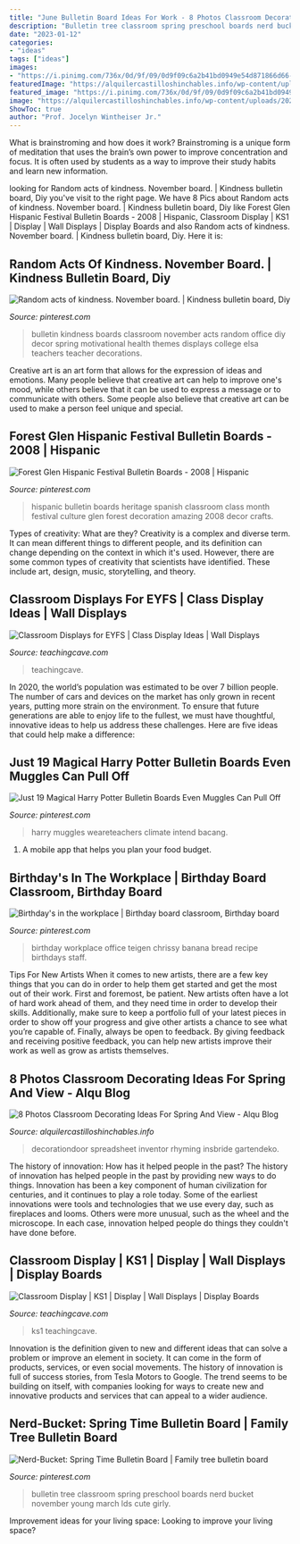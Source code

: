 ```yaml
---
title: "June Bulletin Board Ideas For Work - 8 Photos Classroom Decorating Ideas For Spring And View"
description: "Bulletin tree classroom spring preschool boards nerd bucket november young march lds cute girly"
date: "2023-01-12"
categories:
- "ideas"
tags: ["ideas"]
images:
- "https://i.pinimg.com/736x/0d/9f/09/0d9f09c6a2b41bd0949e54d871866d66--hispanic-heritage-spanish-classroom.jpg"
featuredImage: "https://alquilercastilloshinchables.info/wp-content/uploads/2020/06/Door-Themes-Themes-May-Spring-Decorating-Ideas-For-Classroom-....jpg"
featured_image: "https://i.pinimg.com/736x/0d/9f/09/0d9f09c6a2b41bd0949e54d871866d66--hispanic-heritage-spanish-classroom.jpg"
image: "https://alquilercastilloshinchables.info/wp-content/uploads/2020/06/Door-Themes-Themes-May-Spring-Decorating-Ideas-For-Classroom-....jpg"
ShowToc: true
author: "Prof. Jocelyn Wintheiser Jr."
---
```



What is brainstroming and how does it work?
Brainstroming is a unique form of meditation that uses the brain’s own power to improve concentration and focus. It is often used by students as a way to improve their study habits and learn new information.

	

		
looking for Random acts of kindness. November board. | Kindness bulletin board, Diy you've visit to the right page. We have 8 Pics about Random acts of kindness. November board. | Kindness bulletin board, Diy like Forest Glen Hispanic Festival Bulletin Boards - 2008 | Hispanic, Classroom Display | KS1 | Display | Wall Displays | Display Boards and also Random acts of kindness. November board. | Kindness bulletin board, Diy. Here it is:
		
    
## Random Acts Of Kindness. November Board. | Kindness Bulletin Board, Diy

<img loading=lazy src="https://i.pinimg.com/736x/1e/60/e0/1e60e0e207a759a4963d495f02782abd.jpg" onerror="this.onerror=null;this.src='https://tse1.mm.bing.net/th?id=OIP.2Nwbn4aagDTcu7GP0oV44AHaJ3&amp;pid=15.1';" alt="Random acts of kindness. November board. | Kindness bulletin board, Diy">

_Source: pinterest.com_

>bulletin kindness boards classroom november acts random office diy decor spring motivational health themes displays college elsa teachers teacher decorations. 

	

Creative art is an art form that allows for the expression of ideas and emotions. Many people believe that creative art can help to improve one's mood, while others believe that it can be used to express a message or to communicate with others. Some people also believe that creative art can be used to make a person feel unique and special.

    
## Forest Glen Hispanic Festival Bulletin Boards - 2008 | Hispanic

<img loading=lazy src="https://i.pinimg.com/736x/0d/9f/09/0d9f09c6a2b41bd0949e54d871866d66--hispanic-heritage-spanish-classroom.jpg" onerror="this.onerror=null;this.src='https://tse1.mm.bing.net/th?id=OIP.UixTN2TInbdbVpv1bx8i0QHaLG&amp;pid=15.1';" alt="Forest Glen Hispanic Festival Bulletin Boards - 2008 | Hispanic">

_Source: pinterest.com_

>hispanic bulletin boards heritage spanish classroom class month festival culture glen forest decoration amazing 2008 decor crafts. 

	

Types of creativity: What are they?
Creativity is a complex and diverse term. It can mean different things to different people, and its definition can change depending on the context in which it's used. However, there are some common types of creativity that scientists have identified. These include art, design, music, storytelling, and
theory.

    
## Classroom Displays For EYFS | Class Display Ideas | Wall Displays

<img loading=lazy src="https://www.teachingcave.com/wp-content/uploads/2013/10/Hulk1.jpg" onerror="this.onerror=null;this.src='https://tse3.mm.bing.net/th?id=OIP.c39WzdhLARknRhEcnh7fwwHaHa&amp;pid=15.1';" alt="Classroom Displays for EYFS | Class Display Ideas | Wall Displays">

_Source: teachingcave.com_

>teachingcave. 

	

In 2020, the world’s population was estimated to be over 7 billion people. The number of cars and devices on the market has only grown in recent years, putting more strain on the environment. To ensure that future generations are able to enjoy life to the fullest, we must have thoughtful, innovative ideas to help us address these challenges. Here are five ideas that could help make a difference: 

    
## Just 19 Magical Harry Potter Bulletin Boards Even Muggles Can Pull Off

<img loading=lazy src="https://i.pinimg.com/736x/62/f9/ce/62f9cec69cc570e14a1aa73a818de7a0.jpg" onerror="this.onerror=null;this.src='https://tse2.mm.bing.net/th?id=OIP.Uu4AstiHHsO8_jkkA4lWfwHaPj&amp;pid=15.1';" alt="Just 19 Magical Harry Potter Bulletin Boards Even Muggles Can Pull Off">

_Source: pinterest.com_

>harry muggles weareteachers climate intend bacang. 

	

1. A mobile app that helps you plan your food budget.

    
## Birthday&#039;s In The Workplace | Birthday Board Classroom, Birthday Board

<img loading=lazy src="https://i.pinimg.com/736x/9a/e7/58/9ae758b4fb30ff686c4e57acc86df9f7--birthday-board.jpg" onerror="this.onerror=null;this.src='https://tse2.mm.bing.net/th?id=OIP.BZzfoJZ2xW7831HXw4hjdwHaNK&amp;pid=15.1';" alt="Birthday&#039;s in the workplace | Birthday board classroom, Birthday board">

_Source: pinterest.com_

>birthday workplace office teigen chrissy banana bread recipe birthdays staff. 

	

Tips For New Artists
When it comes to new artists, there are a few key things that you can do in order to help them get started and get the most out of their work. First and foremost, be patient. New artists often have a lot of hard work ahead of them, and they need time in order to develop their skills. Additionally, make sure to keep a portfolio full of your latest pieces in order to show off your progress and give other artists a chance to see what you’re capable of. Finally, always be open to feedback. By giving feedback and receiving positive feedback, you can help new artists improve their work as well as grow as artists themselves.

    
## 8 Photos Classroom Decorating Ideas For Spring And View - Alqu Blog

<img loading=lazy src="https://alquilercastilloshinchables.info/wp-content/uploads/2020/06/Door-Themes-Themes-May-Spring-Decorating-Ideas-For-Classroom-....jpg" onerror="this.onerror=null;this.src='https://tse4.mm.bing.net/th?id=OIP.semyy2ZZpA39iyd6SLzCOgHaJ4&amp;pid=15.1';" alt="8 Photos Classroom Decorating Ideas For Spring And View - Alqu Blog">

_Source: alquilercastilloshinchables.info_

>decorationdoor spreadsheet inventor rhyming insbride gartendeko. 

	

The history of innovation: How has it helped people in the past?
The history of innovation has helped people in the past by providing new ways to do things. Innovation has been a key component of human civilization for centuries, and it continues to play a role today. Some of the earliest innovations were tools and technologies that we use every day, such as fireplaces and looms. Others were more unusual, such as the wheel and the microscope. In each case, innovation helped people do things they couldn't have done before.

    
## Classroom Display | KS1 | Display | Wall Displays | Display Boards

<img loading=lazy src="https://www.teachingcave.com/wp-content/uploads/2013/10/Star.jpg" onerror="this.onerror=null;this.src='https://tse3.mm.bing.net/th?id=OIP.JSM7LuKsOx9R3LmZ2Li0awHaJ4&amp;pid=15.1';" alt="Classroom Display | KS1 | Display | Wall Displays | Display Boards">

_Source: teachingcave.com_

>ks1 teachingcave. 

	

Innovation is the definition given to new and different ideas that can solve a problem or improve an element in society. It can come in the form of products, services, or even social movements. The history of innovation is full of success stories, from Tesla Motors to Google. The trend seems to be building on itself, with companies looking for ways to create new and innovative products and services that can appeal to a wider audience.

    
## Nerd-Bucket: Spring Time Bulletin Board | Family Tree Bulletin Board

<img loading=lazy src="https://i.pinimg.com/736x/ab/2a/a6/ab2aa6f827af1b64550e0ed4c7ca9092--bulletin-board-tree-march-bulletin-board-ideas.jpg" onerror="this.onerror=null;this.src='https://tse3.mm.bing.net/th?id=OIP.4gW-3bEfFc1qxsi2R6kezQHaJ4&amp;pid=15.1';" alt="Nerd-Bucket: Spring Time Bulletin Board | Family tree bulletin board">

_Source: pinterest.com_

>bulletin tree classroom spring preschool boards nerd bucket november young march lds cute girly. 

	

Improvement ideas for your living space:
Looking to improve your living space?

